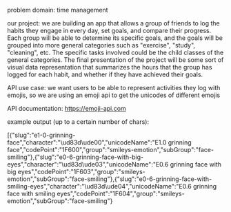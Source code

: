 problem domain: time management 

our project: we are building an app that allows a group of friends to log the habits they engage in every day, set goals, and compare their progress. Each group will be able to determine its specific goals, and the goals will be grouped into more general categories such as "exercise", "study", "cleaning", etc. The specific tasks involved could be the child classes of the general categories. The final presentation of the project will be some sort of visual data representation that summarizes the hours that the group has logged for each habit, and whether if they have achieved their goals. 

API use case: we want users to be able to represent activities they log with emojis, so we are using an emoji api to get the unicodes of different emojis 

API documentation: https://emoji-api.com

example output (up to a certain number of chars): 

[{"slug":"e1-0-grinning-face","character":"\ud83d\ude00","unicodeName":"E1.0 grinning face","codePoint":"1F600","group":"smileys-emotion","subGroup":"face-smiling"},{"slug":"e0-6-grinning-face-with-big-eyes","character":"\ud83d\ude03","unicodeName":"E0.6 grinning face with big eyes","codePoint":"1F603","group":"smileys-emotion","subGroup":"face-smiling"},{"slug":"e0-6-grinning-face-with-smiling-eyes","character":"\ud83d\ude04","unicodeName":"E0.6 grinning face with smiling eyes","codePoint":"1F604","group":"smileys-emotion","subGroup":"face-smiling"}
